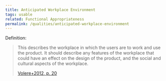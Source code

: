 ```yaml
---
title: Anticipated Workplace Environment
tags: usable
related: Functional Appropriateness
permalink: /qualities/anticipated-workplace-environment
---
```


Definition:

>This describes the workplace in which the users are to work and use the product. 
>It should describe any features of the workplace that could have an effect on the design of the product, and the social and cultural aspects of the workplace.
>
>[Volere+2012, p. 20](/references/#volere)

